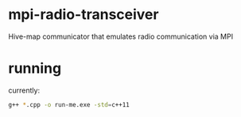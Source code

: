 # mpi-radio-transceiver
Hive-map communicator that emulates radio communication via MPI

# running

currently:

``` bash
g++ *.cpp -o run-me.exe -std=c++11
```
